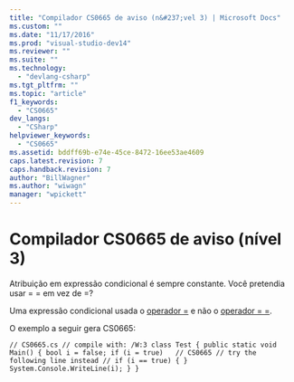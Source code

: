 ```yaml
---
title: "Compilador CS0665 de aviso (n&#237;vel 3) | Microsoft Docs"
ms.custom: ""
ms.date: "11/17/2016"
ms.prod: "visual-studio-dev14"
ms.reviewer: ""
ms.suite: ""
ms.technology: 
  - "devlang-csharp"
ms.tgt_pltfrm: ""
ms.topic: "article"
f1_keywords: 
  - "CS0665"
dev_langs: 
  - "CSharp"
helpviewer_keywords: 
  - "CS0665"
ms.assetid: bddff69b-e74e-45ce-8472-16ee53ae4609
caps.latest.revision: 7
caps.handback.revision: 7
author: "BillWagner"
ms.author: "wiwagn"
manager: "wpickett"
---
```

# Compilador CS0665 de aviso (n&#237;vel 3)
Atribuição em expressão condicional é sempre constante. Você pretendia usar \= \= em vez de \=?  
  
 Uma expressão condicional usada o [operador \=](../../csharp/language-reference/operators/assignment-operator.md) e não o [operador \= \=](../../csharp/language-reference/operators/equality-comparison-operator.md).  
  
 O exemplo a seguir gera CS0665:  
  
```  
// CS0665.cs // compile with: /W:3 class Test { public static void Main() { bool i = false; if (i = true)   // CS0665 // try the following line instead // if (i == true) { } System.Console.WriteLine(i); } }  
```